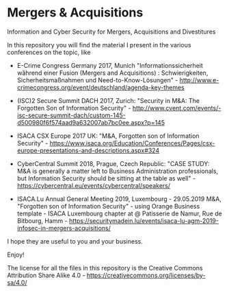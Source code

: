 # Mergers & Acquisitions

Information and Cyber Security for Mergers, Acquisitions and Divestitures

In this repository you will find the material I present in the various conferences on the topic, like

- E-Crime Congress Germany 2017, Munich "Informationssicherheit wȁhrend einer Fusion (Mergers and Acquisitions) : Schwierigkeiten, Sicherheitsmaßnahmen und Need-to-Know-Lösungen" - http://www.e-crimecongress.org/event/deutschland/agenda-key-themes

- (ISC)2 Secure Summit DACH 2017, Zurich: "Security in M&A: The Forgotten Son of Information Security" - http://www.cvent.com/events/-isc-secure-summit-dach/custom-145-d500980f6f574aad9a632007ab7bc0ee.aspx?p=145

- ISACA CSX Europe 2017 UK: "M&A, Forgotten son of Information Security" - https://www.isaca.org/Education/Conferences/Pages/csx-europe-presentations-and-descriptions.aspx#324

- CyberCentral Summit 2018, Prague, Czech Republic: "CASE STUDY: M&A is generally a matter left to Business Administration professionals, but Information Security should be sitting at the table as well" - https://cybercentral.eu/events/cybercentral/speakers/

- ISACA.Lu Annual General Meeting 2019, Luxembourg - 29.05.2019 M&A, "Forgotten son of Information Security" - using Orange Business template - ISACA Luxembourg chapter at @ Patisserie de Namur, Rue de Bitbourg, Hamm - https://securitymadein.lu/events/isaca-lu-agm-2019-infosec-in-mergers-acquisitions/


I hope they are useful to you and your business.

Enjoy!


The license for all the files in this repository is the Creative Commons Attribution Share Alike 4.0 - https://creativecommons.org/licenses/by-sa/4.0/
